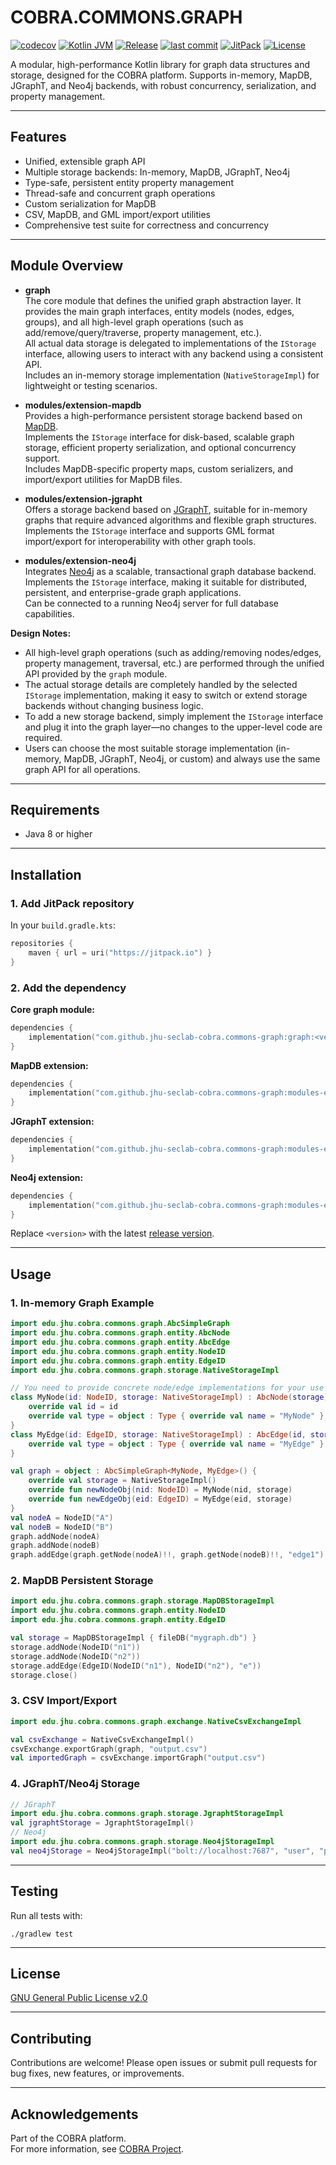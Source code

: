# COBRA.COMMONS.GRAPH

[![codecov](https://codecov.io/gh/jhu-seclab-cobra/commons-graph/branch/main/graph/badge.svg)](https://codecov.io/gh/jhu-seclab-cobra/commons-graph)
[![Kotlin JVM](https://img.shields.io/badge/Kotlin%20JVM-1.8%2B-blue?logo=kotlin)](https://kotlinlang.org/)
[![Release](https://img.shields.io/github/v/release/jhu-seclab-cobra/commons-graph?include_prereleases)](https://github.com/jhu-seclab-cobra/commons-graph/releases)
[![last commit](https://img.shields.io/github/last-commit/jhu-seclab-cobra/commons-graph)](https://github.com/jhu-seclab-cobra/commons-graph/commits/main)
[![JitPack](https://jitpack.io/v/jhu-seclab-cobra/commons-graph.svg)](https://jitpack.io/#jhu-seclab-cobra/commons-graph)
[![License](https://img.shields.io/github/license/jhu-seclab-cobra/commons-graph)](./LICENSE)

A modular, high-performance Kotlin library for graph data structures and storage, designed for the COBRA platform.
Supports in-memory, MapDB, JGraphT, and Neo4j backends, with robust concurrency, serialization, and property management.

---

## Features

- Unified, extensible graph API
- Multiple storage backends: In-memory, MapDB, JGraphT, Neo4j
- Type-safe, persistent entity property management
- Thread-safe and concurrent graph operations
- Custom serialization for MapDB
- CSV, MapDB, and GML import/export utilities
- Comprehensive test suite for correctness and concurrency

---

## Module Overview

- **graph**  
  The core module that defines the unified graph abstraction layer. It provides the main graph interfaces, entity
  models (nodes, edges, groups), and all high-level graph operations (such as add/remove/query/traverse, property
  management, etc.).  
  All actual data storage is delegated to implementations of the `IStorage` interface, allowing users to interact with
  any backend using a consistent API.  
  Includes an in-memory storage implementation (`NativeStorageImpl`) for lightweight or testing scenarios.

- **modules/extension-mapdb**  
  Provides a high-performance persistent storage backend based on [MapDB](https://github.com/jankotek/mapdb).  
  Implements the `IStorage` interface for disk-based, scalable graph storage, efficient property serialization, and
  optional concurrency support.  
  Includes MapDB-specific property maps, custom serializers, and import/export utilities for MapDB files.

- **modules/extension-jgrapht**  
  Offers a storage backend based on [JGraphT](https://jgrapht.org/), suitable for in-memory graphs that require advanced
  algorithms and flexible graph structures.  
  Implements the `IStorage` interface and supports GML format import/export for interoperability with other graph tools.

- **modules/extension-neo4j**  
  Integrates [Neo4j](https://neo4j.com/) as a scalable, transactional graph database backend.  
  Implements the `IStorage` interface, making it suitable for distributed, persistent, and enterprise-grade graph
  applications.  
  Can be connected to a running Neo4j server for full database capabilities.

**Design Notes:**

- All high-level graph operations (such as adding/removing nodes/edges, property management, traversal, etc.) are
  performed through the unified API provided by the `graph` module.
- The actual storage details are completely handled by the selected `IStorage` implementation, making it easy to switch
  or extend storage backends without changing business logic.
- To add a new storage backend, simply implement the `IStorage` interface and plug it into the graph layer—no changes to
  the upper-level code are required.
- Users can choose the most suitable storage implementation (in-memory, MapDB, JGraphT, Neo4j, or custom) and always use
  the same graph API for all operations.

---

## Requirements

- Java 8 or higher

---

## Installation

### 1. Add JitPack repository

In your `build.gradle.kts`:

```kotlin
repositories {
    maven { url = uri("https://jitpack.io") }
}
```

### 2. Add the dependency

**Core graph module:**

```kotlin
dependencies {
    implementation("com.github.jhu-seclab-cobra.commons-graph:graph:<version>")
}
```

**MapDB extension:**

```kotlin
dependencies {
    implementation("com.github.jhu-seclab-cobra.commons-graph:modules-extension-mapdb:<version>")
}
```

**JGraphT extension:**

```kotlin
dependencies {
    implementation("com.github.jhu-seclab-cobra.commons-graph:modules-extension-jgrapht:<version>")
}
```

**Neo4j extension:**

```kotlin
dependencies {
    implementation("com.github.jhu-seclab-cobra.commons-graph:modules-extension-neo4j:<version>")
}
```

Replace `<version>` with the latest [release version](https://jitpack.io/#jhu-seclab-cobra/commons-graph).

---

## Usage

### 1. In-memory Graph Example

```kotlin
import edu.jhu.cobra.commons.graph.AbcSimpleGraph
import edu.jhu.cobra.commons.graph.entity.AbcNode
import edu.jhu.cobra.commons.graph.entity.AbcEdge
import edu.jhu.cobra.commons.graph.entity.NodeID
import edu.jhu.cobra.commons.graph.entity.EdgeID
import edu.jhu.cobra.commons.graph.storage.NativeStorageImpl

// You need to provide concrete node/edge implementations for your use case
class MyNode(id: NodeID, storage: NativeStorageImpl) : AbcNode(storage) {
    override val id = id
    override val type = object : Type { override val name = "MyNode" }
}
class MyEdge(id: EdgeID, storage: NativeStorageImpl) : AbcEdge(id, storage) {
    override val type = object : Type { override val name = "MyEdge" }
}

val graph = object : AbcSimpleGraph<MyNode, MyEdge>() {
    override val storage = NativeStorageImpl()
    override fun newNodeObj(nid: NodeID) = MyNode(nid, storage)
    override fun newEdgeObj(eid: EdgeID) = MyEdge(eid, storage)
}
val nodeA = NodeID("A")
val nodeB = NodeID("B")
graph.addNode(nodeA)
graph.addNode(nodeB)
graph.addEdge(graph.getNode(nodeA)!!, graph.getNode(nodeB)!!, "edge1")
```

### 2. MapDB Persistent Storage

```kotlin
import edu.jhu.cobra.commons.graph.storage.MapDBStorageImpl
import edu.jhu.cobra.commons.graph.entity.NodeID
import edu.jhu.cobra.commons.graph.entity.EdgeID

val storage = MapDBStorageImpl { fileDB("mygraph.db") }
storage.addNode(NodeID("n1"))
storage.addNode(NodeID("n2"))
storage.addEdge(EdgeID(NodeID("n1"), NodeID("n2"), "e"))
storage.close()
```

### 3. CSV Import/Export

```kotlin
import edu.jhu.cobra.commons.graph.exchange.NativeCsvExchangeImpl

val csvExchange = NativeCsvExchangeImpl()
csvExchange.exportGraph(graph, "output.csv")
val importedGraph = csvExchange.importGraph("output.csv")
```

### 4. JGraphT/Neo4j Storage

```kotlin
// JGraphT
import edu.jhu.cobra.commons.graph.storage.JgraphtStorageImpl
val jgraphtStorage = JgraphtStorageImpl()
// Neo4j
import edu.jhu.cobra.commons.graph.storage.Neo4jStorageImpl
val neo4jStorage = Neo4jStorageImpl("bolt://localhost:7687", "user", "password")
```

---

## Testing

Run all tests with:

```shell
./gradlew test
```

---

## License

[GNU General Public License v2.0](./LICENSE)

---

## Contributing

Contributions are welcome! Please open issues or submit pull requests for bug fixes, new features, or improvements.

---

## Acknowledgements

Part of the COBRA platform.  
For more information, see [COBRA Project](https://github.com/jhu-seclab-cobra).
